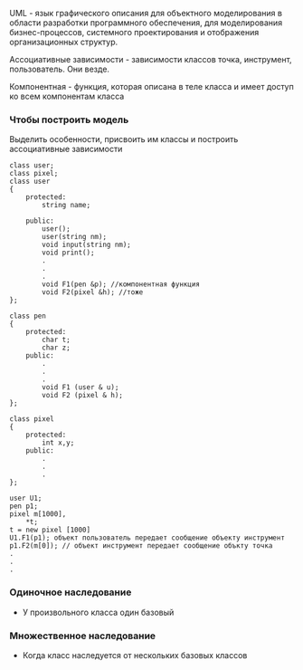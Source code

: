 UML - язык графического описания для объектного моделирования в области разработки программного обеспечения, для моделирования бизнес-процессов, системного проектирования и отображения организационных структур. 

Ассоциативные зависимости - зависимости классов точка, инструмент, пользователь. Они везде. 

Компонентная - функция, которая описана в теле класса и имеет доступ ко всем компонентам класса

### Чтобы построить модель
Выделить особенности, присвоить им классы и построить ассоциативные зависимости

````С++
class user;
class pixel;
class user
{
	protected:
		string name;
	
	public:
		user();
		user(string nm);
		void input(string nm);
		void print();
		.
		.
		.
		void F1(pen &p); //компонентная функция
		void F2(pixel &h); //тоже 
};

class pen
{
	protected: 
		char t;
		char z;
	public:
		.
		.
		.
		void F1 (user & u);
		void F2 (pixel & h);
};

class pixel
{
	protected:
		int x,y;
	public:
		.
		.
		.	
};
````

````С++
user U1;
pen p1;
pixel m[1000],
	*t;
t = new pixel [1000]
U1.F1(p1); объект пользователь передает сообщение объекту инструмент  
p1.F2(m[0]); // объект инструмент передает сообщение объкту точка
.
.
.
````

### Одиночное наследование
- У произвольного класса один базовый

### Множественное наследование
- Когда класс наследуется от нескольких базовых классов

